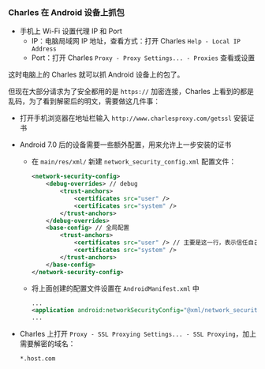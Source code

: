 ### Charles 在 Android 设备上抓包

- 手机上 Wi-Fi 设置代理 IP 和 Port
    - IP：电脑局域网 IP 地址，查看方式：打开 Charles  `Help - Local IP Address`
    - Port：打开 Charles `Proxy - Proxy Settings... - Proxies` 查看或设置

这时电脑上的 Charles 就可以抓 Android 设备上的包了。

但现在大部分请求为了安全都用的是 `https://` 加密连接，Charles 上看到的都是乱码，为了看到解密后的明文，需要做这几件事：

- 打开手机浏览器在地址栏输入 `http://www.charlesproxy.com/getssl` 安装证书

- Android 7.0 后的设备需要一些额外配置，用来允许上一步安装的证书

    - 在 `main/res/xml/` 新建 `network_security_config.xml` 配置文件：

        ``` xml
        <network-security-config>
            <debug-overrides> // debug
                <trust-anchors>
                    <certificates src="user" />
                    <certificates src="system" />
                </trust-anchors>
            </debug-overrides>
            <base-config> // 全局配置
                <trust-anchors>
                    <certificates src="user" /> // 主要是这一行，表示信任自己安装的证书
                    <certificates src="system" />
                </trust-anchors>
            </base-config>
        </network-security-config>
        ```

    - 将上面创建的配置文件设置在 `AndroidManifest.xml` 中

        ``` xml
        ...
        <application android:networkSecurityConfig="@xml/network_security_config">
        ...
        ```

- Charles 上打开 `Proxy - SSL Proxying Settings... - SSL Proxying`，加上需要解密的域名：

    ```
    *.host.com
    ```

    

    



